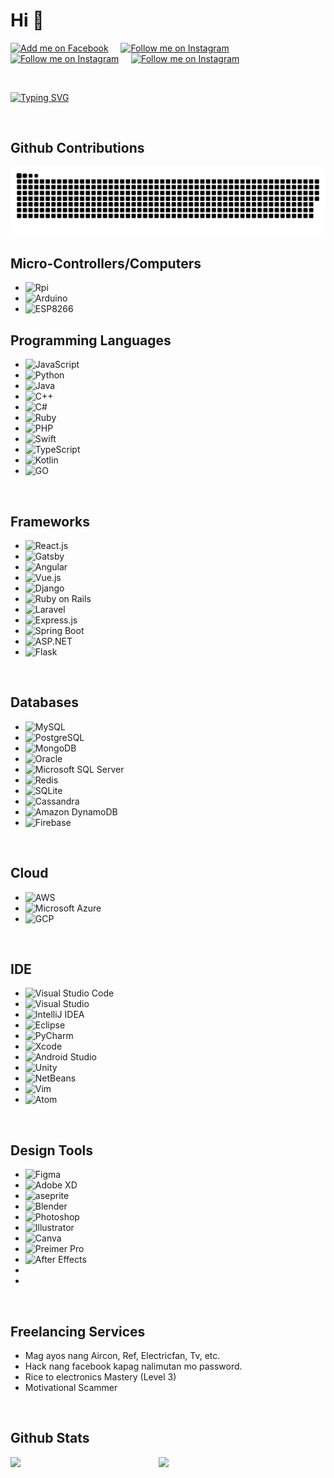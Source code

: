 # Hi 👋 

<!-- Social Badges https://github.com/alexandresanlim/Badges4-README.md-Profile -->
<p>
    <a href="https://www.facebook.com/JvMapote/"><img title="Add me on Facebook" src="https://img.shields.io/badge/Facebook-1877F2?style=for-the-badge&logo=facebook&logoColor=white" /></a>
    &#8287;&#8287;&#8287;
    <a href="https://www.instagram.com/jvmapote/"><img title="Follow me on Instagram" src="https://img.shields.io/badge/Instagram-E4405F?style=for-the-badge&logo=instagram&logoColor=white" /></a>
    &#8287;&#8287;&#8287;
    <a href="#"><img title="Follow me on Instagram" src="https://img.shields.io/badge/LinkedIn-0077B5?style=for-the-badge&logo=linkedin&logoColor=white" /></a>
    &#8287;&#8287;&#8287;
    <a href="mailto:mapotej@acm.org"><img title="Follow me on Instagram" src="https://img.shields.io/badge/Gmail-D14836?style=for-the-badge&logo=gmail&logoColor=white" /></a>
</p>

<p>&nbsp;</p>

<!-- Read ME Typing effect https://readme-typing-svg.herokuapp.com/demo/ -->
[![Typing SVG](https://readme-typing-svg.herokuapp.com?color=2196F3&size=22&width=650&lines=%7B%22name%22%3A+%22Jayvee+Navarro+Mapote%22%7D;%7B%22description%22%3A+%22Full-stack+Developer%22%7D;%7B%22email%22%3A+%22mapotej%40acm.org%22%7D)](https://git.io/typing-svg)


<p>&nbsp;</p>

## Github Contributions
![snake gif](https://github.com/JvMapote/JvMapote/blob/output/github-contribution-grid-snake.svg)

## Micro-Controllers/Computers

- ![Rpi](https://img.shields.io/badge/Raspberry%20Pi-A22846.svg?style=for-the-badge&logo=Raspberry-Pi&logoColor=white)
- ![Arduino](https://img.shields.io/badge/Arduino-00979D.svg?style=for-the-badge&logo=Arduino&logoColor=white)
- ![ESP8266](https://img.shields.io/badge/Arduino-00979D.svg?style=for-the-badge&logo=Arduino&logoColor=white)
<!-- + - ![]()+ -->

## Programming Languages

- ![JavaScript](https://img.shields.io/badge/JavaScript-F7DF1E.svg?style=for-the-badge&logo=JavaScript&logoColor=F7DF1E)
- ![Python](https://img.shields.io/badge/Python-FFD43B?style=for-the-badge&logo=python&logoColor=darkgree)
- ![Java](https://img.shields.io/badge/Java-ED8B00?style=for-the-badge&logo=java&logoColor=white)
- ![C++](https://img.shields.io/badge/C++-00599C.svg?style=for-the-badge&logo=C++&logoColor=white)
- ![C#](https://img.shields.io/badge/C%23-239120?style=for-the-badge&logo=c-sharp&logoColor=white)
- ![Ruby](https://img.shields.io/badge/Ruby-CC342D.svg?style=for-the-badge&logo=Ruby&logoColor=white)
- ![PHP](https://img.shields.io/badge/PHP-777BB4.svg?style=for-the-badge&logo=PHP&logoColor=white)
- ![Swift](https://img.shields.io/badge/Swift-F05138.svg?style=for-the-badge&logo=Swift&logoColor=white)
- ![TypeScript](https://img.shields.io/badge/TypeScript-3178C6.svg?style=for-the-badge&logo=TypeScript&logoColor=white)
- ![Kotlin](https://img.shields.io/badge/Kotlin-7F52FF.svg?style=for-the-badge&logo=Kotlin&logoColor=white)
- ![GO](https://img.shields.io/badge/Go-00ADD8.svg?style=for-the-badge&logo=Go&logoColor=white)

<p>&nbsp;</p>

## Frameworks

- ![React.js](https://img.shields.io/badge/React-61DAFB.svg?style=for-the-badge&logo=React&logoColor=black)
- ![Gatsby](https://img.shields.io/badge/Gatsby-663399.svg?style=for-the-badge&logo=Gatsby&logoColor=white)
- ![Angular](https://img.shields.io/badge/Angular-DD0031.svg?style=for-the-badge&logo=Angular&logoColor=white)
- ![Vue.js](https://img.shields.io/badge/Vue.js-4FC08D.svg?style=for-the-badge&logo=vuedotjs&logoColor=white)
- ![Django](https://img.shields.io/badge/Django-092E20.svg?style=for-the-badge&logo=Django&logoColor=white)
- ![Ruby on Rails](https://img.shields.io/badge/Ruby%20on%20Rails-CC0000.svg?style=for-the-badge&logo=Ruby-on-Rails&logoColor=white)
- ![Laravel](https://img.shields.io/badge/Laravel-FF2D20.svg?style=for-the-badge&logo=Laravel&logoColor=white)
- ![Express.js](https://img.shields.io/badge/Express-000000.svg?style=for-the-badge&logo=Express&logoColor=white)
- ![Spring Boot](https://img.shields.io/badge/Spring%20Boot-6DB33F.svg?style=for-the-badge&logo=Spring-Boot&logoColor=white)
- ![ASP.NET](https://img.shields.io/badge/.NET-512BD4.svg?style=for-the-badge&logo=dotnet&logoColor=white)
- ![Flask](https://img.shields.io/badge/Flask-000000.svg?style=for-the-badge&logo=Flask&logoColor=white)

<p>&nbsp;</p>

## Databases

- ![MySQL](https://img.shields.io/badge/MySQL-4479A1.svg?style=for-the-badge&logo=MySQL&logoColor=white)
- ![PostgreSQL](https://img.shields.io/badge/PostgreSQL-4169E1.svg?style=for-the-badge&logo=PostgreSQL&logoColor=white)
- ![MongoDB](https://img.shields.io/badge/MongoDB-47A248.svg?style=for-the-badge&logo=MongoDB&logoColor=white)
- ![Oracle](https://img.shields.io/badge/Oracle-F80000.svg?style=for-the-badge&logo=Oracle&logoColor=white)
- ![Microsoft SQL Server](https://img.shields.io/badge/Microsoft%20SQL%20Server-CC2927.svg?style=for-the-badge&logo=Microsoft-SQL-Server&logoColor=white)
- ![Redis](https://img.shields.io/badge/Redis-DC382D.svg?style=for-the-badge&logo=Redis&logoColor=white)
- ![SQLite](https://img.shields.io/badge/SQLite-003B57.svg?style=for-the-badge&logo=SQLite&logoColor=white)
- ![Cassandra](https://img.shields.io/badge/Apache%20Cassandra-1287B1.svg?style=for-the-badge&logo=Apache-Cassandra&logoColor=white)
- ![Amazon DynamoDB](https://img.shields.io/badge/Amazon%20DynamoDB-4053D6.svg?style=for-the-badge&logo=Amazon-DynamoDB&logoColor=white)
- ![Firebase](https://img.shields.io/badge/Firebase-FFCA28.svg?style=for-the-badge&logo=Firebase&logoColor=black)


<p>&nbsp;</p>

## Cloud

- ![AWS](https://img.shields.io/badge/Amazon%20AWS-232F3E.svg?style=for-the-badge&logo=Amazon-AWS&logoColor=white)
- ![Microsoft Azure](https://img.shields.io/badge/Microsoft%20Azure-0078D4.svg?style=for-the-badge&logo=Microsoft-Azure&logoColor=white)
- ![GCP](https://img.shields.io/badge/Google%20Cloud-4285F4.svg?style=for-the-badge&logo=Google-Cloud&logoColor=white)

<p>&nbsp;</p>

## IDE 

- ![Visual Studio Code](https://img.shields.io/badge/Visual%20Studio%20Code-007ACC.svg?style=for-the-badge&logo=Visual-Studio-Code&logoColor=white)
- ![Visual Studio](https://img.shields.io/badge/Visual%20Studio-5C2D91.svg?style=for-the-badge&logo=Visual-Studio&logoColor=white)
- ![IntelliJ IDEA](https://img.shields.io/badge/IntelliJ%20IDEA-000000.svg?style=for-the-badge&logo=IntelliJ-IDEA&logoColor=white)
- ![Eclipse](https://img.shields.io/badge/Eclipse%20IDE-2C2255.svg?style=for-the-badge&logo=Eclipse-IDE&logoColor=white)
- ![PyCharm]()
- ![Xcode]()
- ![Android Studio]()
- ![Unity]()
- ![NetBeans]()
- ![Vim]()
- ![Atom]()

<p>&nbsp;</p>

## Design Tools 

- ![Figma]()
- ![Adobe XD]()
- ![aseprite]()
- ![Blender]()
- ![Photoshop]()
- ![Illustrator]()
- ![Canva]()
- ![Preimer Pro]()
- ![After Effects]()
- ![]()
- ![]()

<p>&nbsp;</p>

## Freelancing Services

- Mag ayos nang Aircon, Ref, Electricfan, Tv, etc.
- Hack nang facebook kapag nalimutan mo password.
- Rice to electronics Mastery (Level 3)
- Motivational Scammer

<p>&nbsp;</p>

## Github Stats <!-- https://github.com/DenverCoder1/github-readme-streak-stats -->

<img align="left" width="47%" src = "https://github-readme-stats.vercel.app/api?username=JvMapote&theme=onedark&show_icons=true" /><img align="left" width="47%" src = "https://github-readme-stats.vercel.app/api/top-langs/?username=JvMapote&layout=compact&theme=onedark&show" />

<p>&nbsp;</p>




